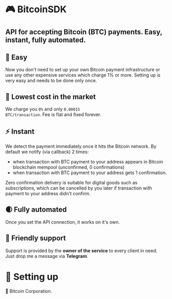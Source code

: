 # 🎮 BitcoinSDK
## API for accepting Bitcoin (BTC) payments. Easy, instant, fully automated.

## 🌴 Easy
Now you don't need to set up your own Bitcoin payment infrastructure or use any other expensive services which charge 1% or more. Setting up is very easy and needs to be done only once.

## 🌿 Lowest cost in the market
We charge you <code>0%</code> and only <code>0.00015 BTC/transaction</code>. Fee is flat and fixed forever.

## ⚡️ Instant
We detect the payment immediately once it hits the Bitcoin network. By default we notify (via callback) 2 times:
- when transaction with BTC payment to your address appears in Bitcoin blockchain mempool (unconfirmed, 0 confirmations)
- when transaction with BTC payment to your address gets 1 confirmation.

Zero confirmation delivery is suitable for digital goods such as subscriptions, which can be cancelled by you later if transaction with payment to your address didn't confirm.

## 🌒 Fully automated
Once you set the API connection, it works on it's own.

## 💚 Friendly support
Support is provided by the <b>owner of the service</b> to every client in need. Just drop me a message via <b>Telegram</b>.

# 🦚 Setting up

🌲 Bitcoin Corporation.
